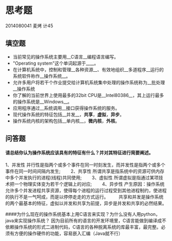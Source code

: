 # 思考题
2014080041 麦烤 计45
## 填空题

* 当前常见的操作系统主要用__C语言__编程语言编写。
* "Operating system"这个单词起源于____。
* 在计算机系统中，控制和管理__各种资源__、有效地组织__多道程序__运行的系统软件称作__操作系统__。
* 允许多用户将若干个作业提交给计算机系统集中处理的操作系统称为__批处理__操作系统
* 你了解的当前世界上使用最多的32bit CPU是__Intel80386__，其上运行最多的操作系统是__Windows__。
* 应用程序通过__系统调用__接口获得操作系统的服务。
* 现代操作系统的特征包括__并发__，__共享__，__虚拟__，__异步__。
* 操作系统内核的架构包括__单内核__，__微内核__，__外核__。


## 问答题

#### 请总结你认为操作系统应该具有的特征有什么？并对其特征进行简要阐述。
   1、并发性 并行性是指两个或多个事件在同一时刻发生，而并发性是指两个或多个事件在同一时间间隔内发生;
　　2、共享性 所谓共享是指系统中的资源可供内存中多个并发执行的进程(线程)共同使用;
　　3、虚拟性 所谓虚拟是指通过某项技术把一个物理实体变为若干个逻辑上的对应;
　　4、异步性 
产生原因：操作系统允许多个并发进程共享资源，使得每个进程的运行过程受到其他进程制约，使进程的执行不是一气呵成，而是以停停走走的方式运行。
　　共享和并发是操作系统的两个最基本的特征，虚拟以并发和共享为前提，异步是并发和共享的必然结果。

####为什么现在的操作系统基本上用C语言来实现？为什么没有人用python，java来实现操作系统？
因为目前所有的语言的开发环境里，C语言能做到编译成不依赖操作系统的形式二进制代码，C语言的各种脱离系统的库最丰富，最完整。必须有方便的操作硬件的功能，容易嵌入汇编（Java就不行）